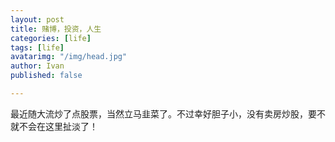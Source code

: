 ```yaml
---
layout: post
title: 赌博，投资，人生
categories: [life]
tags: [life]
avatarimg: "/img/head.jpg"
author: Ivan
published: false

---
```


最近随大流炒了点股票，当然立马韭菜了。不过幸好胆子小，没有卖房炒股，要不就不会在这里扯淡了！